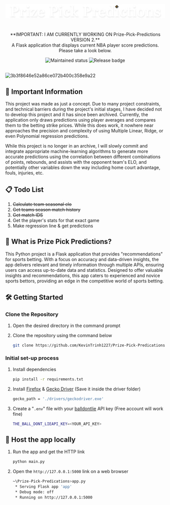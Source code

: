 ![ppplogo](/static/images/ppp.png)
#
<p align="center">
    **IMPORTANT: I AM CURRENTLY WORKING ON Prize-Pick-Predictions VERSION 2.**</br>
    A Flask application that displays current NBA player score predictions. Please take a look below.
</p>
<div align="center">
  <img src="https://img.shields.io/badge/maintenance-experimental-blue.svg" alt="Maintained status" />
  <img src="https://img.shields.io/github/v/release/KevinTrinh1227/Prize-Pick-Predictions.svg" alt="Release badge" />
</div></br>

![3b3f8646e52a86ce072b400c358e9a22](https://user-images.githubusercontent.com/48145892/234551198-3f3d0d0a-fd37-486f-836c-31a0f97fc26e.gif)

## 📌 Important Information
This project was made as just a concept. Due to many project constraints, and technical barriers during the project's initial stages, I have decided not to develop this project and it has since been archived. Currently, the application only draws predictions using player averages and compares them to the betting strike prices. While this does work, it nowhere near approaches the precision and complexity of using Multiple Linear, Ridge, or even Polynomial regression predictions.

While this project is no longer in an archive, I will slowly commit and integrate appropriate machine-learning algorithms to generate more accurate predictions using the correlation between different combinations of points, rebounds, and assists with the opponent team's ELO, and potentially other variables down the way including home court advantage, fouls, injuries, etc. 

## 📋 Todo List
1. ~~Calculate team seasonal elo~~
2. ~~Get teams season match history~~
3. ~~Get match IDS~~
4. Get the player's stats for that exact game
5. Make regression line & get predictions

## 🏀 What is Prize Pick Predictions?
This Python project is a Flask application that provides "recommendations" for sports betting. With a focus on accuracy and data-driven insights, the app delivers relevant and timely information through multiple APIs, ensuring users can access up-to-date data and statistics. Designed to offer valuable insights and recommendations, this app caters to experienced and novice sports bettors, providing an edge in the competitive world of sports betting.

##  🛠 Getting Started

### Clone the Repository
1) Open the desired directory in the command prompt
2) Clone the repository using the command below

    ```sh
    git clone https://github.com/KevinTrinh1227/Prize-Pick-Predications.git
    ```

### Initial set-up process

1. Install dependencies

   ```sh
   pip install -r requirements.txt
   ```
2. Install [Firefox](https://www.mozilla.org/en-US/firefox/new/) & [Gecko Driver](https://github.com/mozilla/geckodriver/releases) (Save it inside the driver folder)
   ```sh
   gecko_path = './drivers/geckodriver.exe'
   ```
3. Create a "`.env`" file with your [balldontlie](https://new.balldontlie.io/) API key (Free account will work fine)

   ```sh
   THE_BALL_DONT_LIEAPI_KEY=<YOUR_API_KEY>
   ```
   
## 🚀 Host the app locally

1. Run the app and get the HTTP link

   ```sh
   python main.py
   ```
2. Open the `http://127.0.0.1:5000` link on a web browser

   ```sh
   ~\Prize-Pick-Predications>app.py
    * Serving Flask app 'app'
    * Debug mode: off
    * Running on http://127.0.0.1:5000
   ```
   

